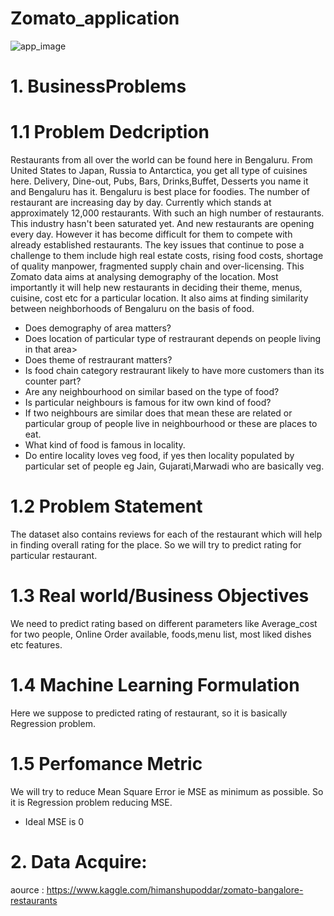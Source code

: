 # Zomato_application

![app_image](https://user-images.githubusercontent.com/27666222/119695786-2ca9c100-be6c-11eb-924d-d21209590213.PNG)


# 1. BusinessProblems

# 1.1 Problem Dedcription
Restaurants from all over the world can be found here in Bengaluru. From United States to Japan, Russia to Antarctica, you get all type of cuisines here. Delivery, Dine-out, Pubs, Bars, Drinks,Buffet, Desserts you name it and Bengaluru has it. Bengaluru is best place for foodies. The number of restaurant are increasing day by day. Currently which stands at approximately 12,000 restaurants. With such an high number of restaurants. This industry hasn't been saturated yet. And new restaurants are opening every day. However it has become difficult for them to compete with already established restaurants. The key issues that continue to pose a challenge to them include high real estate costs, rising food costs, shortage of quality manpower, fragmented supply chain and over-licensing. This Zomato data aims at analysing demography of the location. Most importantly it will help new restaurants in deciding their theme, menus, cuisine, cost etc for a particular location. It also aims at finding similarity between neighborhoods of Bengaluru on the basis of food.

* Does demography of area matters?
* Does location of particular type of restraurant depends on people living in that area>
* Does theme of restraurant matters?
* Is food chain category restraurant likely to have more customers than its counter part?
* Are any neighbourhood on similar based on the type of food?
* Is particular neighbours is famous for itw own kind of food?
* If two neighbours are similar does that mean these are related or particular group of people live in neighbourhood or these are places to eat.
* What kind of food is famous in locality.
* Do entire locality loves veg food, if yes then locality populated by particular set of people eg Jain, Gujarati,Marwadi who are basically veg.

# 1.2 Problem Statement

The dataset also contains reviews for each of the restaurant which will help in finding overall rating for the place. So we will try to predict rating for particular restaurant.

# 1.3 Real world/Business Objectives

We need to predict rating based on different parameters like Average_cost for two people, Online Order available, foods,menu list, most liked dishes etc features.

# 1.4 Machine Learning Formulation

Here we suppose to predicted rating of restaurant, so it is basically Regression problem.

# 1.5 Perfomance Metric

We will try to reduce Mean Square Error ie MSE as minimum as possible. So it is Regression problem reducing MSE.

* Ideal MSE is 0

# 2. Data Acquire:

aource : https://www.kaggle.com/himanshupoddar/zomato-bangalore-restaurants
